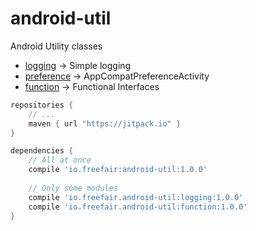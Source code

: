 # android-util
Android Utility classes

- [logging](logging) -> Simple logging
- [preference](preference) -> AppCompatPreferenceActivity
- [function](function) -> Functional Interfaces

```gradle
repositories {
    // ...
    maven { url "https://jitpack.io" }
}

dependencies {
    // All at once
    compile 'io.freefair:android-util:1.0.0'
    
    // Only some modules
    compile 'io.freefair.android-util:logging:1.0.0'
    compile 'io.freefair.android-util:function:1.0.0'
}
```
